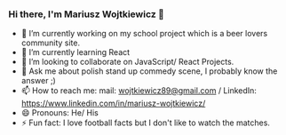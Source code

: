 ### Hi there, I'm Mariusz Wojtkiewicz 👋


- 🔭 I’m currently working on my school project which is a beer lovers community site.
- 🌱 I’m currently learning React
- 👯 I’m looking to collaborate on JavaScript/ React Projects.
- 💬 Ask me about polish stand up commedy scene, I probably know the answer ;)
- 📫 How to reach me: mail: wojtkiewicz89@gmail.com / LinkedIn: https://www.linkedin.com/in/mariusz-wojtkiewicz/
- 😄 Pronouns: He/ His
- ⚡ Fun fact: I love football facts but I don't like to watch the matches.
